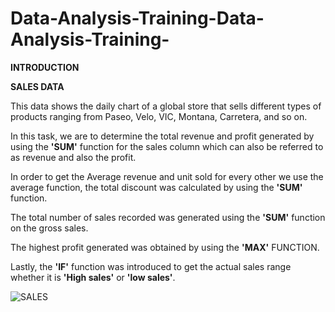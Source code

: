 # Data-Analysis-Training-Data-Analysis-Training-

**INTRODUCTION**

**SALES DATA**

This data shows the daily chart of a global store that sells different types of products ranging from Paseo, Velo, VIC, Montana, Carretera, and so on.

In this task, we are to determine the total revenue and profit generated by using the **'SUM'** function for the sales column which can also be referred to as revenue and also the profit. 

In order to get the Average revenue and unit sold for every other we use the average function, the total discount was calculated by using the **'SUM'** function.

The total number of sales recorded was generated using the **'SUM'** function on the gross sales.

The highest profit generated was obtained by using the **'MAX'** FUNCTION. 

Lastly, the **'IF'** function was introduced to get the actual sales range whether it is **'High sales'** or **'low sales'**.



![SALES ](https://github.com/Emmanuel-Ajayi1/Data-Analysis-Training-Data-Analysis-Training-/assets/147303673/6285f3a3-8145-48b0-995f-afa446fcde6e)
